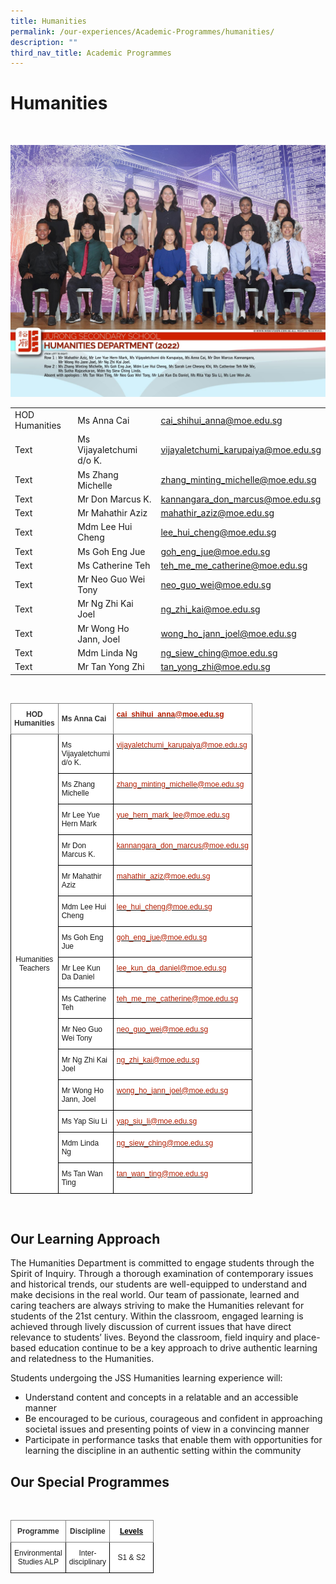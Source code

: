 ```yaml
---
title: Humanities
permalink: /our-experiences/Academic-Programmes/humanities/
description: ""
third_nav_title: Academic Programmes
---
```

# Humanities
 <br>
 
 ![](/images/JS_Humanities%20Department.jpg)
 
 
|  |  |  |
| -------- | -------- | -------- |
| HOD Humanities  | Ms Anna Cai    | [cai\_shihui\_anna@moe.edu.sg](mailto:cai_shihui_anna@moe.edu.sg)   |
| Text     | Ms Vijayaletchumi d/o K.    | [vijayaletchumi\_karupaiya@moe.edu.sg](mailto:vijayaletchumi_karupaiya@moe.edu.sg)     |
| Text     | Ms Zhang Michelle    | [zhang\_minting\_michelle@moe.edu.sg](mailto:zhang_minting_michelle@moe.edu.sg)    |
| Text     | Mr Don Marcus K.    | [kannangara\_don\_marcus@moe.edu.sg](mailto:kannangara_don_marcus@moe.edu.sg)   |
| Text     | Mr Mahathir Aziz    | [mahathir\_aziz@moe.edu.sg](mailto:mahathir_aziz@moe.edu.sg)    |
| Text     | Mdm Lee Hui Cheng    | [lee\_hui\_cheng@moe.edu.sg](mailto:lee_hui_cheng@moe.edu.sg)   |
| Text     | Ms Goh Eng Jue   | [goh\_eng\_jue@moe.edu.sg](mailto:goh_eng_jue@moe.edu.sg)   |
| Text     | Ms Catherine Teh   | [teh\_me\_me\_catherine@moe.edu.sg](mailto:teh_me_me_catherine@moe.edu.sg)   |
| Text     | Mr Neo Guo Wei Tony    | [neo\_guo\_wei@moe.edu.sg](mailto:neo_guo_wei@moe.edu.sg)    |
| Text     | Mr Ng Zhi Kai Joel   | [ng\_zhi\_kai@moe.edu.sg](mailto:ng_zhi_kai@moe.edu.sg)     |
| Text     | Mr Wong Ho Jann, Joel    | [wong\_ho\_jann\_joel@moe.edu.sg](mailto:wong_ho_jann_joel@moe.edu.sg)     |
| Text     | Mdm Linda Ng     | [ng\_siew\_ching@moe.edu.sg](mailto:ng_siew_ching@moe.edu.sg)    |
| Text     | Mr Tan Yong Zhi     | [tan_yong_zhi@moe.edu.sg](tan_yong_zhi@moe.edu.sg)   |


 <br>
 <style type="text/css">
.tg  {border-collapse:collapse;border-spacing:0;}
.tg td{border-color:black;border-style:solid;border-width:1px;font-family:Arial, sans-serif;font-size:12px;
  overflow:hidden;padding:10px 5px;word-break:normal;}
.tg th{border-color:black;border-style:solid;border-width:1px;font-family:Arial, sans-serif;font-size:12px;
  font-weight:normal;overflow:hidden;padding:10px 5px;word-break:normal;}
.tg .tg-dljz{background-color:#FFF;border-color:inherit;color:#B21D00;font-weight:bold;text-align:left;text-decoration:underline;
  vertical-align:top}
.tg .tg-vwo1{background-color:#FFF;border-color:inherit;color:#323232;font-weight:bold;text-align:left;vertical-align:middle}
.tg .tg-us5t{background-color:#FFF;border-color:inherit;color:#323232;font-weight:bold;text-align:center;vertical-align:middle}
.tg .tg-f4yw{background-color:#FFF;text-align:center;vertical-align:middle}
.tg .tg-zr06{background-color:#FFF;text-align:left;vertical-align:middle}
.tg .tg-lm8h{background-color:#FFF;color:#B21D00;text-align:left;vertical-align:top}
</style>
<table class="tg" style="undefined;table-layout: fixed; width: 700px">
<colgroup>
<col style="width: 70px">
<col style="width: 70px">
<col style="width: 70px">
</colgroup>
<thead>
  <tr>
    <th class="tg-us5t">HOD Humanities<br></th>
    <th class="tg-vwo1">Ms Anna Cai</th>
    <th class="tg-dljz"><a href="mailto:cai_shihui_anna@moe.edu.sg"><span style="text-decoration:none;color:#B21D00">cai_shihui_anna@moe.edu.sg</span></a></th>
  </tr>
</thead>
<tbody>
  <tr>
    <td class="tg-f4yw" rowspan="15">Humanities Teachers<br></td>
    <td class="tg-zr06">Ms Vijayaletchumi d/o K.<br></td>
    <td class="tg-lm8h"><a href="mailto:vijayaletchumi_karupaiya@moe.edu.sg"><span style="text-decoration:none;color:#B21D00">vijayaletchumi_karupaiya@moe.edu.sg</span></a><br></td>
  </tr>
  <tr>
    <td class="tg-zr06">Ms Zhang Michelle<br></td>
    <td class="tg-lm8h"><a href="mailto:zhang_minting_michelle@moe.edu.sg"><span style="text-decoration:none;color:#B21D00">zhang_minting_michelle@moe.edu.sg</span></a><br></td>
  </tr>
  <tr>
    <td class="tg-zr06">Mr Lee Yue Hern Mark<br></td>
    <td class="tg-lm8h"><a href="mailto:yue_hern_mark_lee@moe.edu.sg"><span style="text-decoration:none;color:#B21D00">yue_hern_mark_lee@moe.edu.sg</span></a><br></td>
  </tr>
  <tr>
    <td class="tg-zr06">Mr Don Marcus K.<br></td>
    <td class="tg-lm8h"><a href="mailto:kannangara_don_marcus@moe.edu.sg"><span style="text-decoration:none;color:#B21D00">kannangara_don_marcus@moe.edu.sg</span></a><br></td>
  </tr>
  <tr>
    <td class="tg-zr06">Mr Mahathir Aziz<br></td>
    <td class="tg-lm8h"><a href="mailto:mahathir_aziz@moe.edu.sg"><span style="text-decoration:none;color:#B21D00">mahathir_aziz@moe.edu.sg</span></a><br></td>
  </tr>
  <tr>
    <td class="tg-zr06">Mdm Lee Hui Cheng<br></td>
    <td class="tg-lm8h"><a href="mailto:lee_hui_cheng@moe.edu.sg"><span style="text-decoration:none;color:#B21D00">lee_hui_cheng@moe.edu.sg</span></a><br></td>
  </tr>
  <tr>
    <td class="tg-zr06">Ms Goh Eng Jue<br></td>
    <td class="tg-lm8h"><a href="mailto:goh_eng_jue@moe.edu.sg"><span style="text-decoration:none;color:#B21D00">goh_eng_jue@moe.edu.sg</span></a><br></td>
  </tr>
  <tr>
    <td class="tg-zr06">Mr Lee Kun Da Daniel<br></td>
    <td class="tg-lm8h"><a href="mailto:lee_kun_da_daniel@moe.edu.sg"><span style="text-decoration:none;color:#B21D00">lee_kun_da_daniel@moe.edu.sg</span></a><br></td>
  </tr>
  <tr>
    <td class="tg-zr06">Ms Catherine Teh</td>
    <td class="tg-lm8h"><a href="mailto:teh_me_me_catherine@moe.edu.sg"><span style="text-decoration:none;color:#B21D00">teh_me_me_catherine@moe.edu.sg</span></a></td>
  </tr>
  <tr>
    <td class="tg-zr06">Mr Neo Guo Wei Tony</td>
    <td class="tg-lm8h"><a href="mailto:neo_guo_wei@moe.edu.sg"><span style="text-decoration:none;color:#B21D00">neo_guo_wei@moe.edu.sg</span></a></td>
  </tr>
  <tr>
    <td class="tg-zr06">Mr Ng Zhi Kai Joel</td>
    <td class="tg-lm8h"><a href="mailto:ng_zhi_kai@moe.edu.sg"><span style="text-decoration:none;color:#B21D00">ng_zhi_kai@moe.edu.sg</span></a></td>
  </tr>
  <tr>
    <td class="tg-zr06">Mr Wong Ho Jann, Joel</td>
    <td class="tg-lm8h"><a href="mailto:wong_ho_jann_joel@moe.edu.sg"><span style="text-decoration:none;color:#B21D00">wong_ho_jann_joel@moe.edu.sg</span></a></td>
  </tr>
  <tr>
    <td class="tg-zr06">Ms Yap Siu Li</td>
    <td class="tg-lm8h"><a href="mailto:yap_siu_li@moe.edu.sg"><span style="text-decoration:none;color:#B21D00">yap_siu_li@moe.edu.sg</span></a></td>
  </tr>
  <tr>
    <td class="tg-zr06">Mdm Linda Ng<br></td>
    <td class="tg-lm8h"><a href="mailto:ng_siew_ching@moe.edu.sg"><span style="text-decoration:none;color:#B21D00">ng_siew_ching@moe.edu.sg</span></a><br></td>
  </tr>
  <tr>
    <td class="tg-zr06">Ms Tan Wan Ting<br></td>
    <td class="tg-lm8h"><a href="mailto:tan_wan_ting@moe.edu.sg"><span style="text-decoration:none;color:#B21D00">tan_wan_ting@moe.edu.sg</span></a></td>
  </tr>
</tbody>
</table>

<br>

## Our Learning Approach


The Humanities Department is committed to engage students through the Spirit of Inquiry. Through a thorough examination of contemporary issues and historical trends, our students are well-equipped to understand and make decisions in the real world. Our team of passionate, learned and caring teachers are always striving to make the Humanities relevant for students of the 21st century. Within the classroom, engaged learning is achieved through lively discussion of current issues that have direct relevance to students’ lives. Beyond the classroom, field inquiry and place-based education continue to be a key approach to drive authentic learning and relatedness to the Humanities.

  

Students undergoing the JSS Humanities learning experience will:

*   Understand content and concepts in a relatable and an accessible manner
*   Be encouraged to be curious, courageous and confident in approaching societal issues and presenting points of view in a convincing manner
*   Participate in performance tasks that enable them with opportunities for learning the discipline in an authentic setting within the community


## Our Special Programmes
<br>

<style type="text/css">
.tg  {border-collapse:collapse;border-spacing:0;}
.tg td{border-color:black;border-style:solid;border-width:1px;font-family:Arial, sans-serif;font-size:12px;
  overflow:hidden;padding:10px 5px;word-break:normal;}
.tg th{border-color:black;border-style:solid;border-width:1px;font-family:Arial, sans-serif;font-size:12px;
  font-weight:normal;overflow:hidden;padding:10px 5px;word-break:normal;}
.tg .tg-jb5e{background-color:#FFF;border-color:inherit;color:#000000;font-weight:bold;text-align:center;text-decoration:underline;
  vertical-align:middle}
.tg .tg-us5t{background-color:#FFF;border-color:inherit;color:#323232;font-weight:bold;text-align:center;vertical-align:middle}
.tg .tg-f4yw{background-color:#FFF;text-align:center;vertical-align:middle}
</style>
<table class="tg" style="undefined;table-layout: fixed; width: 700px">
<colgroup>
<col style="width: 70px">
<col style="width: 70px">
<col style="width: 70px">
</colgroup>
<thead>
  <tr>
    <th class="tg-us5t">Programme</th>
    <th class="tg-us5t">Discipline</th>
    <th class="tg-jb5e">Levels</th>
  </tr>
</thead>
<tbody>
  <tr>
    <td class="tg-f4yw">Environmental Studies ALP</td>
    <td class="tg-f4yw">Inter-disciplinary</td>
    <td class="tg-f4yw">S1 &amp; S2</td>
  </tr>
</tbody>
</table>
